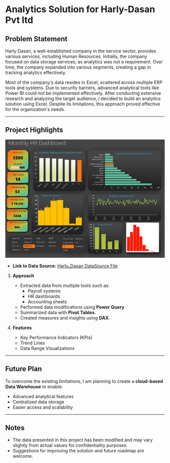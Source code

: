 # Analytics Solution for Harly-Dasan Pvt ltd

## Problem Statement
Harly Dasan, a well-established company in the service sector, provides various services, including Human Resources. Initially, the company focused on data storage services, as analytics was not a requirement. Over time, the company expanded into various segments, creating a gap in tracking analytics effectively.

Most of the company's data resides in Excel, scattered across multiple ERP tools and systems. Due to security barriers, advanced analytical tools like Power BI could not be implemented effectively. After conducting extensive research and analyzing the target audience, I decided to build an analytics solution using Excel. Despite its limitations, this approach proved effective for the organization's needs.

---

## Project Highlights

![HR Analytics](https://github.com/vijaybhaskar98/HR-Analytics/blob/main/Analytics%20with%20Excel/Supporting%20files/Dashboard.png)

   - **Link to Data Source:** [Harly_Dasan DataSource File](https://github.com/vijaybhaskar98/HR-Analytics/blob/main/Analytics%20with%20Excel/Supporting%20files/Harly%20Dasan_DB.xlsx)

3. **Approach**
   - Extracted data from multiple tools such as:
     - Payroll systems
     - HR dashboards
     - Accounting sheets
   - Performed data modifications using **Power Query**.
   - Summarized data with **Pivot Tables**.
   - Created measures and insights using **DAX**.

4. **Features**
   - Key Performance Indicators (KPIs)
   - Trend Lines
   - Data Range Visualizations

---

## Future Plan
To overcome the existing limitations, I am planning to create a **cloud-based Data Warehouse** to enable:
- Advanced analytical features
- Centralized data storage
- Easier access and scalability

---

## Notes
- The data presented in this project has been modified and may vary slightly from actual values for confidentiality purposes.
- Suggestions for improving the solution and future roadmap are welcome.

